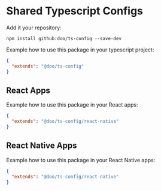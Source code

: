 # Shared Typescript Configs

Add it your repository:
```
npm install github:doo/ts-config --save-dev
```

Example how to use this package in your typescript project:
```json
{
  "extends": "@doo/ts-config"
}
```

## React Apps

Example how to use this package in your React apps:
```json
{
  "extends": "@doo/ts-config/react-native"
}
```

## React Native Apps

Example how to use this package in your React Native apps:
```json
{
  "extends": "@doo/ts-config/react-native"
}
```
